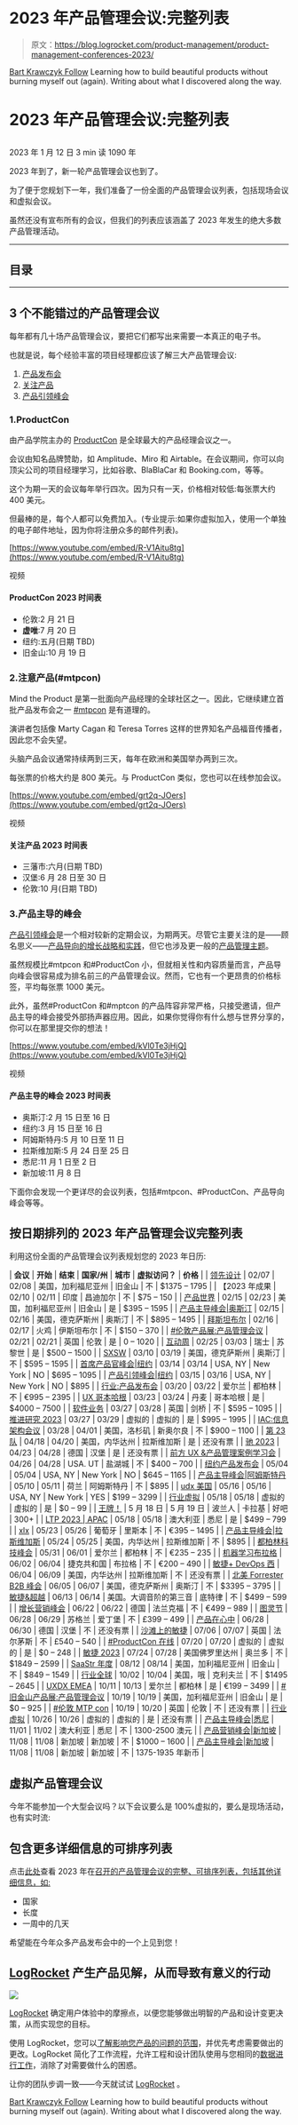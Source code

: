 # 2023 年产品管理会议:完整列表

> 原文：<https://blog.logrocket.com/product-management/product-management-conferences-2023/>

[Bart Krawczyk Follow](https://blog.logrocket.com/author/bartkrawczyk/) Learning how to build beautiful products without burning myself out (again). Writing about what I discovered along the way.

# 2023 年产品管理会议:完整列表

## 

2023 年 1 月 12 日 3 min 读 1090 年

2023 年到了，新一轮产品管理会议也到了。

为了便于您规划下一年，我们准备了一份全面的产品管理会议列表，包括现场会议和虚拟会议。

虽然还没有宣布所有的会议，但我们的列表应该涵盖了 2023 年发生的绝大多数产品管理活动。

* * *

## 目录

* * *

## 3 个不能错过的产品管理会议

每年都有几十场产品管理会议，要把它们都写出来需要一本真正的电子书。

也就是说，每个经验丰富的项目经理都应该了解三大产品管理会议:

1.  [产品发布会](#productcon)
2.  [关注产品](#mind-the-product)
3.  [产品引领峰会](#product-led-summit)

### 1.ProductCon

由产品学院主办的 [ProductCon](https://productschool.com/productcon/) 是全球最大的产品经理会议之一。

会议由知名品牌赞助，如 Amplitude、Miro 和 Airtable。在会议期间，你可以向顶尖公司的项目经理学习，比如谷歌、BlaBlaCar 和 Booking.com，等等。

这个为期一天的会议每年举行四次。因为只有一天，价格相对较低:每张票大约 400 美元。

但最棒的是，每个人都可以免费加入。(专业提示:如果你虚拟加入，使用一个单独的电子邮件地址，因为你将注册众多的邮件列表)。

[https://www.youtube.com/embed/R-V1Aitu8tg](https://www.youtube.com/embed/R-V1Aitu8tg)

视频

#### ProductCon 2023 时间表

*   伦敦:2 月 21 日
*   **虚唯**:7 月 20 日
*   纽约:五月(日期 TBD)
*   旧金山:10 月 19 日

### 2.注意产品(#mtpcon)

Mind the Product 是第一批面向产品经理的全球社区之一。因此，它继续建立首批产品发布会之一 [#mtpcon](https://www.mindtheproduct.com/conferences/) 是有道理的。

演讲者包括像 Marty Cagan 和 Teresa Torres 这样的世界知名产品福音传播者，因此您不会失望。

头脑产品会议通常持续两到三天，每年在欧洲和美国举办两到三次。

每张票的价格大约是 800 美元。与 ProductCon 类似，您也可以在线参加会议。

[https://www.youtube.com/embed/grt2q-JOers](https://www.youtube.com/embed/grt2q-JOers)

视频

#### 关注产品 2023 时间表

*   三藩市:六月(日期 TBD)
*   汉堡:6 月 28 日至 30 日
*   伦敦:10 月(日期 TBD)

### 3.产品主导的峰会

[产品引领峰会](https://world.productledalliance.com/)是一个相对较新的定期会议，为期两天。尽管它主要关注的是——顾名思义——[产品导向的增长战略和实践](https://blog.logrocket.com/product-management/what-is-product-led-growth-strategies-principles-examples/)，但它也涉及更一般的[产品管理主题](https://blog.logrocket.com/product-management/)。

虽然规模比#mtpcon 和#ProductCon 小，但就相关性和内容质量而言，产品导向峰会很容易成为排名前三的产品管理会议。然而，它也有一个更昂贵的价格标签，平均每张票 1000 美元。

此外，虽然#ProductCon 和#mptcon 的产品阵容非常严格，只接受邀请，但产品主导的峰会接受外部扬声器应用。因此，如果你觉得你有什么想与世界分享的，你可以在那里提交你的想法！

[https://www.youtube.com/embed/kVl0Te3jHjQ](https://www.youtube.com/embed/kVl0Te3jHjQ)

视频

#### 产品主导的峰会 2023 时间表

*   奥斯汀:2 月 15 日至 16 日
*   纽约:3 月 15 日至 16 日
*   阿姆斯特丹:5 月 10 日至 11 日
*   拉斯维加斯:5 月 24 日至 25 日
*   悉尼:11 月 1 日至 2 日
*   新加坡:11 月 8 日

下面你会发现一个更详尽的会议列表，包括#mtpcon、#ProductCon、产品导向峰会等等。

## 按日期排列的 2023 年产品管理会议完整列表

利用这份全面的产品管理会议列表规划您的 2023 年日历:

| **会议** | **开始** | **结束** | **国家/州** | **城市** | **虚拟访问？** | **价格** |
| [领先设计](https://leadingdesign.com/conferences/sanfran-2023) | 02/07 | 02/08 | 美国，加利福尼亚州 | 旧金山 | 不 | $1375 – 1795 |
| 【2023 年成果 | 02/10 | 02/11 | 印度 | 昌迪加尔 | 不 | $75 – 150 |
| [产品世界](https://productworld.co/) | 02/15 | 02/23 | 美国，加利福尼亚州 | 旧金山 | 是 | $395 – 1595 |
| [产品主导峰会&#124;奥斯汀](https://world.productledalliance.com/location/austin) | 02/15 | 02/16 | 美国，德克萨斯州 | 奥斯汀 | 不 | $895 – 1495 |
| [拜斯坦布尔](https://baistanbul.org/) | 02/16 | 02/17 | 火鸡 | 伊斯坦布尔 | 不 | $150 – 370 |
| [#伦敦产品展:产品管理会议](https://www.eventbrite.com/e/productcon-london-the-product-management-conference-tickets-414518244227) | 02/21 | 02/21 | 英国 | 伦敦 | 是 | 0 – 1020 |
| [互动周](https://interaction23.ixda.org/) | 02/25 | 03/03 | 瑞士 | 苏黎世 | 是 | $500 – 1500 |
| [SXSW](https://www.sxsw.com/) | 03/10 | 03/19 | 美国，德克萨斯州 | 奥斯汀 | 不 | $595 – 1595 |
| [首席产品官峰会&#124;纽约](https://chiefproductofficersummit.com/location/chiefproductofficernewyork) | 03/14 | 03/14 | USA, NY | New York | NO | $695 – 1095 |
| [产品引领峰会&#124;纽约](https://world.productledalliance.com/location/newyork) | 03/15 | 03/16 | USA, NY | New York | NO | $895 |
| [行业:产品发布会](https://www.industryconference.com/europe) | 03/20 | 03/22 | 爱尔兰 | 都柏林 | 不 | €995 – 2395 |
| [UX 哥本哈根](https://uxcopenhagen.com/) | 03/23 | 03/24 | 丹麦 | 哥本哈根 | 是 | $4000 – 7500 |
| [软件业务](https://businessofsoftware.org/events/europe-23/) | 03/27 | 03/28 | 英国 | 剑桥 | 不 | $595 – 1095 |
| [推进研究 2023](https://rosenfeldmedia.com/advancing-research-2023) | 03/27 | 03/29 | 虚拟的 | 虚拟的 | 是 | $995 – 1995 |
| [IAC:信息架构会议](https://www.theiaconference.com/) | 03/28 | 04/01 | 美国，洛杉矶 | 新奥尔良 | 不 | $900 – 1100 |
| [第 23 队](https://events.atlassian.com/team22) | 04/18 | 04/20 | 美国，内华达州 | 拉斯维加斯 | 是 | 还没有票 |
| [驰 2023](https://chi2023.acm.org/) | 04/23 | 04/28 | 德国 | 汉堡 | 是 | 还没有票 |
| [前方 UX &产品管理案例学习会](https://www.frontutah.com/conference/) | 04/26 | 04/28 | USA. UT | 盐湖城 | 不 | $400 – 700 |
| [纽约产品发布会](https://www.industryconference.com/new-york) | 05/04 | 05/04 | USA, NY | New York | NO | $645 – 1165 |
| [产品主导峰会&#124;阿姆斯特丹](https://world.productledalliance.com/location/amsterdam) | 05/10 | 05/11 | 荷兰 | 阿姆斯特丹 | 不 | $895 |
| [udx 美国](https://uxdx.com/usa/2023/) | 05/16 | 05/16 | USA, NY | New York | YES | $199 – 3299 |
| [行业虚拟](https://www.industryconference.com/virtual) | 05/18 | 05/18 | 虚拟的 | 虚拟的 | 是 | $0 – 99 |
| [王牌！](https://aceconf.com/home) | 5 月 18 日 | 5 月 19 日 | 波兰人 | 卡拉基 | 好吧 | 300+ |
| [LTP 2023 &#124; APAC](https://www.leadingtheproduct.com/) | 05/18 | 05/18 | 澳大利亚 | 悉尼 | 是 | $499 – 799 |
| [xlx](https://www.ux-lx.com/) | 05/23 | 05/26 | 葡萄牙 | 里斯本 | 不 | €395 – 1495 |
| [产品主导峰会&#124;拉斯维加斯](https://world.productledalliance.com/location/lasvegas) | 05/24 | 05/25 | 美国，内华达州 | 拉斯维加斯 | 不 | $895 |
| [都柏林科技峰会](https://dublintechsummit.tech/) | 05/31 | 06/01 | 爱尔兰 | 都柏林 | 不 | €235 – 235 |
| [机器学习布拉格](https://www.mlprague.com/) | 06/02 | 06/04 | 捷克共和国 | 布拉格 | 不 | €200 – 490 |
| [敏捷+ DevOps 西](https://agiledevopswest.techwell.com/speaker-submission-form-agile-devops-west-2023) | 06/04 | 06/09 | 美国，内华达州 | 拉斯维加斯 | 不 | 还没有票 |
| [北美 Forrester B2B 峰会](https://www.forrester.com/event/b2b-summit-north-america/) | 06/05 | 06/07 | 美国，德克萨斯州 | 奥斯汀 | 不 | $3395 – 3795 |
| [敏捷&超越](http://www.agileandbeyond.com/2023/) | 06/13 | 06/14 | 美国。大调音阶的第三音 | 底特律 | 不 | $499 – 599 |
| [增长营销峰会](https://www.growthmarketingsummit.com/en) | 06/22 | 06/22 | 德国 | 法兰克福 | 不 | €499 – 989 |
| [图灵节](https://www.turingfest.com/) | 06/28 | 06/29 | 苏格兰 | 爱丁堡 | 不 | £399 – 499 |
| [产品在心中](https://productatheart.com/) | 06/28 | 06/30 | 德国 | 汉堡 | 不 | 还没有票 |
| [沙滩上的敏捷](https://agileonthebeach.com/) | 07/06 | 07/07 | 英国 | 法尔茅斯 | 不 | £540 – 540 |
| [#ProductCon 在线](https://productschool.com/productcon/online/#tickets) | 07/20 | 07/20 | 虚拟的 | 虚拟的 | 是 | $0 – 248 |
| [敏捷 2023](https://www.agilealliance.org/agile2023/) | 07/24 | 07/28 | 美国佛罗里达州 | 奥兰多 | 不 | $1849 – 2599 |
| [SaaStr 年度](https://www.saastrannual2023.com/) | 08/12 | 08/14 | 美国，加利福尼亚州 | 旧金山 | 不 | $849 – 1549 |
| [行业全球](https://www.industryconference.com/global) | 10/02 | 10/04 | 美国，哦 | 克利夫兰 | 不 | $1495 – 2645 |
| [UXDX EMEA](https://uxdx.com/emea/2023/) | 10/11 | 10/13 | 爱尔兰 | 都柏林 | 是 | €199 – 3499 |
| [#旧金山产品展:产品管理会议](https://www.eventbrite.com/e/productcon-san-francisco-the-product-management-conference-tickets-345578202707) | 10/19 | 10/19 | 美国，加利福尼亚州 | 旧金山 | 是 | $0 – 925 |
| [#伦敦 MTP con](https://www.mindtheproduct.com/conferences/) | 10/19 | 10/20 | 英国 | 伦敦 | 不 | 还没有票 |
| [行业虚拟](https://www.industryconference.com/virtual) | 10/26 | 10/26 | 虚拟的 | 虚拟的 | 是 | 还没有票 |
| [产品主导峰会&#124;悉尼](https://world.productledalliance.com/location/sydney) | 11/01 | 11/02 | 澳大利亚 | 悉尼 | 不 | 1300-2500 澳元 |
| [产品营销峰会&#124;新加坡](https://world.productmarketingalliance.com/location/singapore) | 11/08 | 11/08 | 新加坡 | 新加坡 | 不 | $1000 – 1600 |
| [产品主导峰会&#124;新加坡](https://world.productledalliance.com/location/singapore) | 11/08 | 11/08 | 新加坡 | 新加坡 | 不 | 1375-1935 年新币 |

## 虚拟产品管理会议

今年不能参加一个大型会议吗？以下会议要么是 100%虚拟的，要么是现场活动，也有实时流:

## 包含更多详细信息的可排序列表

点击[此处](https://docs.google.com/spreadsheets/d/1QQA2W0M1fpLLrTS-a2tTyutuez476pieioEh1yKeWyk/edit#gid=1689637194)查看 2023 年在[召开的产品管理会议的完整、可排序列表，包括其他详细信息，如:](https://docs.google.com/spreadsheets/d/1QQA2W0M1fpLLrTS-a2tTyutuez476pieioEh1yKeWyk/edit#gid=1689637194)

*   国家
*   长度
*   一周中的几天

希望能在今年众多产品发布会中的一个上见到您！

## [LogRocket](https://lp.logrocket.com/blg/pm-signup) 产生产品见解，从而导致有意义的行动

[![](img/1af2ef21ae5da387d71d92a7a09c08e8.png)](https://lp.logrocket.com/blg/pm-signup)

[LogRocket](https://lp.logrocket.com/blg/pm-signup) 确定用户体验中的摩擦点，以便您能够做出明智的产品和设计变更决策，从而实现您的目标。

使用 LogRocket，您可以[了解影响您产品的问题的范围](https://logrocket.com/for/analytics-for-web-applications)，并优先考虑需要做出的更改。LogRocket 简化了工作流程，允许工程和设计团队使用与您相同的[数据进行工作](https://logrocket.com/for/web-analytics-solutions)，消除了对需要做什么的困惑。

让你的团队步调一致——今天就试试 [LogRocket](https://lp.logrocket.com/blg/pm-signup) 。

[Bart Krawczyk Follow](https://blog.logrocket.com/author/bartkrawczyk/) Learning how to build beautiful products without burning myself out (again). Writing about what I discovered along the way.